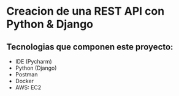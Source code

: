 # Creacion de una REST API con Python & Django

## Tecnologias que componen este proyecto:

- IDE (Pycharm)
- Python (Django)
- Postman
- Docker
- AWS: EC2